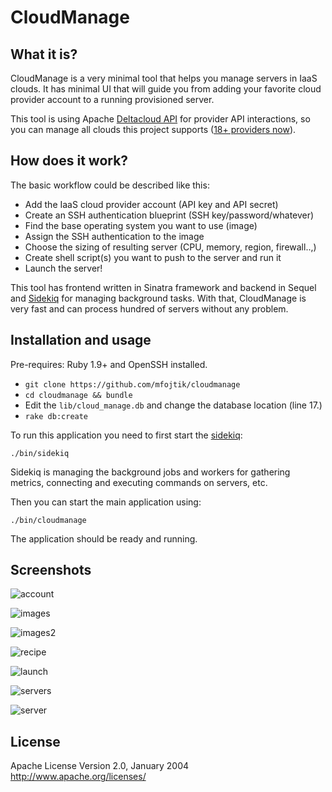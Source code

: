 CloudManage
==============

What it is?
---------------------

CloudManage is a very minimal tool that helps you manage servers in IaaS clouds.
It has minimal UI that will guide you from adding your favorite cloud provider
account to a running provisioned server.

This tool is using Apache [Deltacloud API](http://deltacloud.org) for provider API interactions, so you
can manage all clouds this project supports ([18+ providers now](http://deltacloud.apache.org/drivers.html#drivers)).

How does it work?
--------------------

The basic workflow could be described like this:

* Add the IaaS cloud provider account (API key and API secret)
* Create an SSH authentication blueprint (SSH key/password/whatever)
* Find the base operating system you want to use (image)
* Assign the SSH authentication to the image
* Choose the sizing of resulting server (CPU, memory, region, firewall..,)
* Create shell script(s) you want to push to the server and run it
* Launch the server!

This tool has frontend written in Sinatra framework and backend in Sequel and
[Sidekiq](http://sidekiq.org) for managing background tasks.
With that, CloudManage is very fast and can process hundred of servers without
any problem.


Installation and usage
-------------

Pre-requires: Ruby 1.9+ and OpenSSH installed.


* `git clone https://github.com/mfojtik/cloudmanage`
* `cd cloudmanage && bundle`
* Edit the `lib/cloud_manage.db` and change the database location (line 17.)
* `rake db:create`

To run this application you need to first start the [sidekiq]():

`./bin/sidekiq`

Sidekiq is managing the background jobs and workers for gathering metrics,
connecting and executing commands on servers, etc.

Then you can start the main application using:

`./bin/cloudmanage`

The application should be ready and running.

Screenshots
-------------

![account](https://raw.github.com/mfojtik/cloudmanage/master/screens/account.png)

![images](https://raw.github.com/mfojtik/cloudmanage/master/screens/images.png)

![images2](https://raw.github.com/mfojtik/cloudmanage/master/screens/images2.png)

![recipe](https://raw.github.com/mfojtik/cloudmanage/master/screens/recipe.png)

![launch](https://raw.github.com/mfojtik/cloudmanage/master/screens/launch.png)

![servers](https://raw.github.com/mfojtik/cloudmanage/master/screens/servers.png)

![server](https://raw.github.com/mfojtik/cloudmanage/master/screens/server.png)

License
--------
Apache License
Version 2.0, January 2004
http://www.apache.org/licenses/
